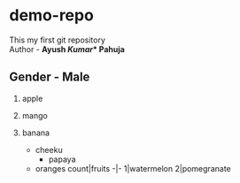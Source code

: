 # demo-repo
This my first git repository
<br>
Author - **Ayush *Kumar*\* Pahuja**   
## Gender - Male
1. apple
2. mango
3. banana

   - cheeku
      - papaya
   - oranges
count|fruits
-|-
1|watermelon
2|pomegranate
